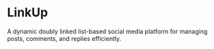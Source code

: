 # LinkUp
A dynamic doubly linked list-based social media platform for managing posts, comments, and replies efficiently.
